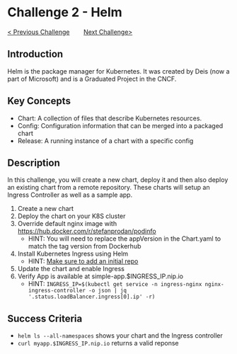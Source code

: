 # Challenge 2 - Helm

[< Previous Challenge](./01-setup.md)&nbsp;&nbsp;&nbsp;&nbsp;&nbsp;&nbsp;&nbsp;&nbsp;[Next Challenge>](./03-gitops.md)

## Introduction

Helm is the package manager for Kubernetes.  It was created by Deis (now a part of Microsoft) and is a Graduated Project in the CNCF.

## Key Concepts

- Chart:  A collection of files that describe Kubernetes resources.
- Config: Configuration information that can be merged into a packaged chart
- Release:  A running instance of a chart with a specific config

## Description

In this challenge, you will create a new chart, deploy it and then also deploy an existing chart from a remote repository.  These charts will setup an Ingress Controller as well as a sample app.

1. Create a new chart
1. Deploy the chart on your K8S cluster
1. Override default nginx image with https://hub.docker.com/r/stefanprodan/podinfo
   - HINT:  You will need to replace the appVersion in the Chart.yaml to match the tag version from Dockerhub
1. Install Kubernetes Ingress using Helm
   - HINT: [Make sure to add an initial repo](https://helm.sh/docs/intro/quickstart/#initialize-a-helm-chart-repository)
1. Update the chart and enable Ingress
1. Verify App is available at simple-app.$INGRESS_IP.nip.io
   - HINT: `INGRESS_IP=$(kubectl get service -n ingress-nginx nginx-ingress-controller -o json | jq '.status.loadBalancer.ingress[0].ip' -r)`

## Success Criteria

* `helm ls --all-namespaces` shows your chart and the Ingress controller
* `curl myapp.$INGRESS_IP.nip.io` returns a valid reponse